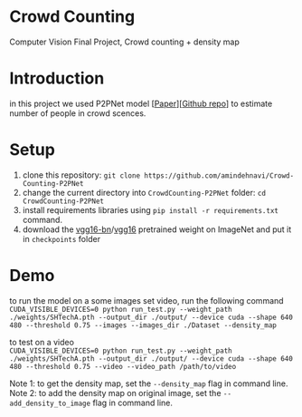 # Crowd Counting

Computer Vision Final Project, Crowd counting + density map

# Introduction

in this project we used P2PNet model [[Paper](https://arxiv.org/abs/2107.12746)][[Github repo](https://github.com/TencentYoutuResearch/CrowdCounting-P2PNet)] to estimate number of people in crowd scences.

# Setup

1. clone this repository: `git clone https://github.com/amindehnavi/Crowd-Counting-P2PNet`  
2. change the current directory into `CrowdCounting-P2PNet` folder: `cd CrowdCounting-P2PNet`  
3. install requirements libraries using `pip install -r requirements.txt` command.  
4. download the [vgg16-bn](https://download.pytorch.org/models/vgg16_bn-6c64b313.pth)/[vgg16](https://download.pytorch.org/models/vgg16-397923af.pth) pretrained weight on ImageNet and put it in `checkpoints` folder

# Demo

to run the model on a some images set video, run the following command  
`CUDA_VISIBLE_DEVICES=0 python run_test.py --weight_path ./weights/SHTechA.pth --output_dir ./output/ --device cuda --shape 640 480 --threshold 0.75 --images --images_dir ./Dataset --density_map`

to test on a video  
`CUDA_VISIBLE_DEVICES=0 python run_test.py --weight_path ./weights/SHTechA.pth --output_dir ./output/ --device cuda --shape 640 480 --threshold 0.75 --video --video_path /path/to/video`

Note 1: to get the density map, set the `--density_map` flag in command line.  
Note 2: to add the density map on original image, set the `--add_density_to_image` flag in command line.
